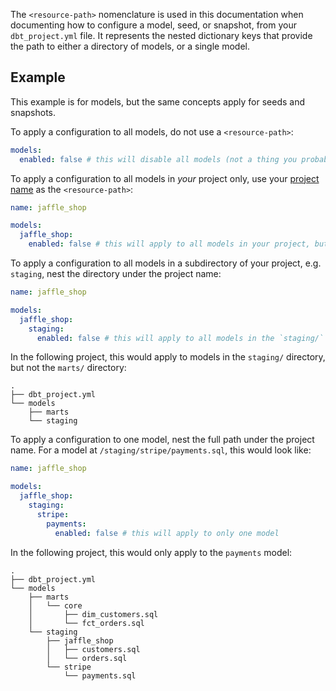 The `<resource-path>` nomenclature is used in this documentation when documenting how to configure a model, seed, or snapshot, from your `dbt_project.yml` file. It represents the nested dictionary keys that provide the path to either a directory of models, or a single model.

## Example
<Callout type='info'>

This example is for models, but the same concepts apply for seeds and snapshots.

</Callout>

To apply a configuration to all models, do not use a `<resource-path>`:

<File name='dbt_project.yml'>

```yml
models:
  enabled: false # this will disable all models (not a thing you probably want to do)
```

</File>

To apply a configuration to all models in _your_ project only, use your [project name](name) as the `<resource-path>`:

<File name='dbt_project.yml'>

```yml
name: jaffle_shop

models:
  jaffle_shop:
    enabled: false # this will apply to all models in your project, but not any installed packages
```

</File>

To apply a configuration to all models in a subdirectory of your project, e.g. `staging`, nest the directory under the project name:

<File name='dbt_project.yml'>

```yml
name: jaffle_shop

models:
  jaffle_shop:
    staging:
      enabled: false # this will apply to all models in the `staging/` directory of your project
```

</File>

In the following project, this would apply to models in the `staging/` directory, but not the `marts/` directory:
```
.
├── dbt_project.yml
└── models
    ├── marts
    └── staging

```

To apply a configuration to one model, nest the full path under the project name. For a model at `/staging/stripe/payments.sql`, this would look like:

<File name='dbt_project.yml'>

```yml
name: jaffle_shop

models:
  jaffle_shop:
    staging:
      stripe:
        payments:
          enabled: false # this will apply to only one model
```

</File>

In the following project, this would only apply to the `payments` model:

```
.
├── dbt_project.yml
└── models
    ├── marts
    │   └── core
    │       ├── dim_customers.sql
    │       └── fct_orders.sql
    └── staging
        ├── jaffle_shop
        │   ├── customers.sql
        │   └── orders.sql
        └── stripe
            └── payments.sql

```
